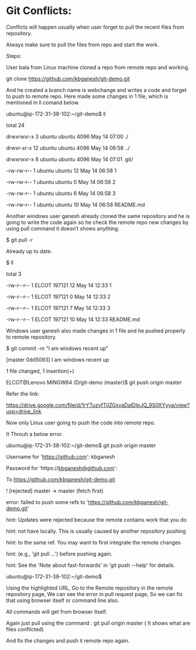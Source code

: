 # Git Conflicts:

Conflicts will happen usually when user forget to pull the recent files from repository.

Always make sure to pull the files from repo and start the work.

Steps:

User bala from Linux machine cloned a repo from remote repo and working.

git clone https://github.com/kbganesh/git-demo.git

And he created a branch name is webchange and writes a code and forget to push to remote repo. Here made some changes in 1 file, which is mentioned in ll comand below.

ubuntu@ip-172-31-38-102:~/git-demo$ ll

total 24

drwxrwxr-x  3 ubuntu ubuntu 4096 May 14 07:00 ./

drwxr-xr-x 12 ubuntu ubuntu 4096 May 14 06:58 ../

drwxrwxr-x  8 ubuntu ubuntu 4096 May 14 07:01 .git/

-rw-rw-r--  1 ubuntu ubuntu   12 May 14 06:58 1

-rw-rw-r--  1 ubuntu ubuntu    0 May 14 06:58 2

-rw-rw-r--  1 ubuntu ubuntu    6 May 14 06:58 3

-rw-rw-r--  1 ubuntu ubuntu   10 May 14 06:58 README.md

Another windows user ganesh already cloned the same repository and he is going to write the code again so he check the remote repo new changes by using pull command it doesn’t shows anything.

$ git pull -r

Already up to date.

$ ll

total 3

-rw-r--r-- 1 ELCOT 197121 12 May 14 12:33 1

-rw-r--r-- 1 ELCOT 197121  0 May 14 12:33 2

-rw-r--r-- 1 ELCOT 197121  7 May 14 12:33 3

-rw-r--r-- 1 ELCOT 197121 10 May 14 12:33 README.md

Windows user ganesh also made changes in 1 file and he pushed properly to remote repository.


$ git commit -m "I am windows recent up"

[master 0dd5093] I am windows recent up
 
1 file changed, 1 insertion(+)

ELCOT@Lenovo MINGW64 /D/git-demo (master)$ git push origin master

Refer the link:

https://drive.google.com/file/d/1rYTuzvfTiIZGxvaDalDlpJQ_9S0XYyya/view?usp=drive_link

Now only Linux user going to push the code into remote repo.

It Throuh a below error.

ubuntu@ip-172-31-38-102:~/git-demo$ git push origin master

Username for 'https://github.com': kbganesh

Password for 'https://kbganesh@github.com':

To https://github.com/kbganesh/git-demo.git

! [rejected]        master -> master (fetch first)

error: failed to push some refs to 'https://github.com/kbganesh/git-demo.git'

hint: Updates were rejected because the remote contains work that you do

hint: not have locally. This is usually caused by another repository pushing

hint: to the same ref. You may want to first integrate the remote changes

hint: (e.g., 'git pull ...') before pushing again.

hint: See the 'Note about fast-forwards' in 'git push --help' for details.

ubuntu@ip-172-31-38-102:~/git-demo$

Using the highlighted URL, Go to the Remote repository in the remote repository page, We can see the error in pull request page, So we can fix that using browser itself or command line also.

All commands will get from browser itself.

Again just pull using the command :  git pull origin master ( It shows what are files conflicted)

And fix the changes and push it remote repo again.
